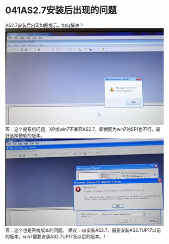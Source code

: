 # 041AS2.7安装后出现的问题
AS2.7安装后出现如图提示。如何解决？
![输入图片说明](FILES/AS2.7%E8%BD%AF%E4%BB%B6%E9%97%AE%E9%A2%981.jpg)
答：这个是系统问题，XP或win7不兼容AS2.7，即使同为win7的SP1也不行，最好选择微软的版本。
![输入图片说明](FILES/AS2.7%E8%BD%AF%E4%BB%B6%E9%97%AE%E9%A2%982.jpg)
答：这个也是系统版本的问题。
建议：xp安装AS2.7，需要安装AS2.7UP17以前的版本，win7需要安装AS2.7UP17及以后的版本。!